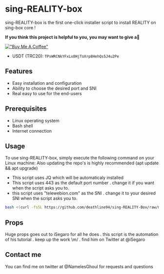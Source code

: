 # sing-REALITY-box

sing-REALITY-box is the first one-click installer script to install REALITY on sing-box core !

**If you think this project is helpful to you, you may want to give a**:star2:

[!["Buy Me A Coffee"](https://www.buymeacoffee.com/assets/img/custom_images/orange_img.png)](https://buymeacoffee.com/namelesghoul)

- USDT (TRC20): `TPsWRCNkYFxLx8HjToXrp8HehQs5J4u2Pe`
## Features

- Easy installation and configuration
- Ability to choose the desired port and SNI
- Real easy to use for the end-users

## Prerequisites

- Linux operating system
- Bash shell
- Internet connection

## Usage

To use sing-REALITY-box, simply execute the following command on your Linux machine:
Also updating the repo's is highly recommended (apt update && apt upgrade)
- This script uses JQ which will be automaticaly installed
- This script uses 443 as the default port number . change it if you want when the script asks you to.
- this script uses "telewebion.com" as the SNI . change it to your desired SNI when the script asks you to.


```bash
bash <(curl -fsSL https://github.com/deathline94/sing-REALITY-Box/raw/main/sing-REALITY-box.sh)

```

## Props

Huge props goes out to iSegaro for all he does . this script is the automation of his 
tutorial . keep up the work \m/ . find him on Twitter at @iSegaro

## Contact me

You can find me on twitter at @NamelesGhoul for requests and questions
